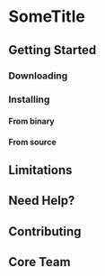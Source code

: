 # SomeTitle


## Getting Started

### Downloading


### Installing

#### From binary


#### From source




## Limitations


## Need Help?



## Contributing


## Core Team


